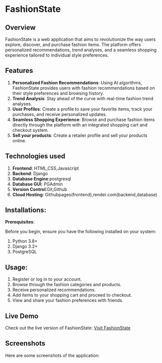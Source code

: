 # FashionState
## Overview

FashionState is a web application that aims to revolutionize the way users explore, discover, and purchase fashion items. The platform offers personalized recommendations, trend analyses, and a seamless shopping experience tailored to individual style preferences.

## Features

1. **Personalized Fashion Recommendations**: Using AI algorithms, FashionState provides users with fashion recommendations based on their style preferences and browsing history.
2. **Trend Analysis**: Stay ahead of the curve with real-time fashion trend analyses.
3. **User Profiles**: Create a profile to save your favorite items, track your purchases, and receive personalized updates.
4. **Seamless Shopping Experience**: Browse and purchase fashion items directly through the platform with an integrated shopping cart and checkout system.
5. **Sell your products**: Create a retailer profile and sell your products online.

## Technologies used

1. **Frontend**: HTML,CSS,Javascript
2. **Backend**: Django
3. **Database Engine**:postgresql
4. **Database GUI**: PGAdmin
5. **Version Control**:Git,Github
6. **Cloud Hosting**: Githubpages(frontend),render.com(backend,database)

## Installations:

**Prerequisites**:

Before you begin, ensure you have the following installed on your system:
1. Python 3.8+
2. Django 3.2+
3. PostgreSQL

## Usage:

1. Register or log in to your account.
2. Browse through the fashion categories and products.
3. Receive personalized recommendations.
4. Add items to your shopping cart and proceed to checkout.
5. View and share your fashion preferences with friends.

## Live Demo

Check out the live version of FashionState: [Visit FashionState](https://fashionstate.onrender.com/sales/start)

## Screenshots

Here are some screenshots of the application:




